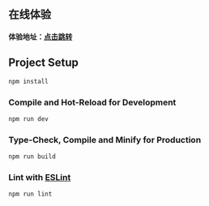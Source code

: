 
## 在线体验
#### 体验地址：[点击跳转](http://39.104.80.253:9527/mapDisplay)

## Project Setup

```sh
npm install
```

### Compile and Hot-Reload for Development

```sh
npm run dev
```

### Type-Check, Compile and Minify for Production

```sh
npm run build
```

### Lint with [ESLint](https://eslint.org/)

```sh
npm run lint
```
